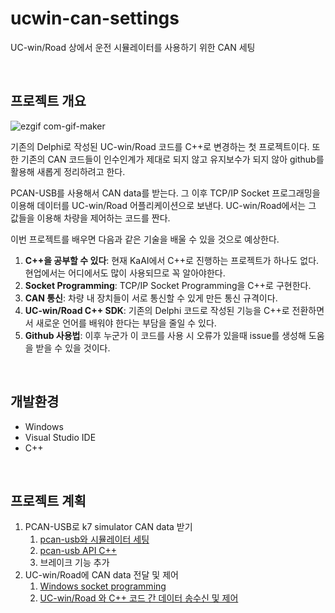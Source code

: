 # ucwin-can-settings
UC-win/Road 상에서 운전 시뮬레이터를 사용하기 위한 CAN 세팅

<br>

## 프로젝트 개요

![ezgif com-gif-maker](https://user-images.githubusercontent.com/111988634/227136987-07fd49c7-265f-4e49-950a-c5a49c310e34.gif)

기존의 Delphi로 작성된 UC-win/Road 코드를 C++로 변경하는 첫 프로젝트이다. 또한 기존의 CAN 코드들이 인수인계가 제대로 되지 않고 유지보수가 되지 않아 github를 활용해 새롭게 정리하려고 한다. 

PCAN-USB를 사용해서 CAN data를 받는다. 
그 이후 TCP/IP Socket 프로그래밍을 이용해 데이터를 UC-win/Road 어플리케이션으로 보낸다. 
UC-win/Road에서는 그 값들을 이용해 차량을 제어하는 코드를 짠다. 

이번 프로젝트를 배우면 다음과 같은 기술을 배울 수 있을 것으로 예상한다.
1. **C++을 공부할 수 있다**: 현재 KaAI에서 C++로 진행하는 프로젝트가 하나도 없다. 현업에서는 어디에서도 많이 사용되므로 꼭 알아야한다.
2. **Socket Programming**: TCP/IP Socket Programming을 C++로 구현한다.
3. **CAN 통신**: 차량 내 장치들이 서로 통신할 수 있게 만든 통신 규격이다.
4. **UC-win/Road C++ SDK**: 기존의 Delphi 코드로 작성된 기능을 C++로 전환하면서 새로운 언어를 배워야 한다는 부담을 줄일 수 있다.
5. **Github 사용법**: 이후 누군가 이 코드를 사용 시 오류가 있을때 issue를 생성해 도움을 받을 수 있을 것이다.

<br>

## 개발환경
- Windows
- Visual Studio IDE
- C++

<br>

## 프로젝트 계획
1. PCAN-USB로 k7 simulator CAN data 받기
    1. [pcan-usb와 시뮬레이터 세팅](/simulator-setting/) 
    2. [pcan-usb API C++](/pcan-usb/)
    3. 브레이크 기능 추가 
2. UC-win/Road에 CAN data 전달 및 제어
    1. [Windows socket programming](/socket-programming/)
    2. [UC-win/Road 와 C++ 코드 간 데이터 송수신 및 제어](/ucwin-cpp/ControlBySimulator/)